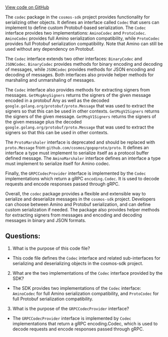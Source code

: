 [View code on GitHub](https://github.com/cosmos/cosmos-sdk/blob/main/codec/codec.go)

The `codec` package in the `cosmos-sdk` project provides functionality for serializing other objects. It defines an interface called `Codec` that users can implement to define custom Protobuf-based serialization. The `Codec` interface provides two implementations: `AminoCodec` and `ProtoCodec`. `AminoCodec` provides full Amino serialization compatibility, while `ProtoCodec` provides full Protobuf serialization compatibility. Note that Amino can still be used without any dependency on Protobuf.

The `Codec` interface extends two other interfaces: `BinaryCodec` and `JSONCodec`. `BinaryCodec` provides methods for binary encoding and decoding of messages, while `JSONCodec` provides methods for JSON encoding and decoding of messages. Both interfaces also provide helper methods for marshaling and unmarshaling of messages.

The `Codec` interface also provides methods for extracting signers from messages. `GetMsgAnySigners` returns the signers of the given message encoded in a protobuf Any as well as the decoded `google.golang.org/protobuf/proto.Message` that was used to extract the signers so that this can be used in other contexts. `GetMsgV2Signers` returns the signers of the given message. `GetMsgV1Signers` returns the signers of the given message plus the decoded `google.golang.org/protobuf/proto.Message` that was used to extract the signers so that this can be used in other contexts.

The `ProtoMarshaler` interface is deprecated and should be replaced with `proto.Message` from `github.com/cosmos/gogoproto/proto`. It defines an interface a type must implement to serialize itself as a protocol buffer defined message. The `AminoMarshaler` interface defines an interface a type must implement to serialize itself for Amino codec.

Finally, the `GRPCCodecProvider` interface is implemented by the `Codec` implementations which return a gRPC `encoding.Codec`. It is used to decode requests and encode responses passed through gRPC.

Overall, the `codec` package provides a flexible and extensible way to serialize and deserialize messages in the `cosmos-sdk` project. Developers can choose between Amino and Protobuf serialization, and can define custom serialization if needed. The package also provides helper methods for extracting signers from messages and encoding and decoding messages in binary and JSON formats.
## Questions: 
 1. What is the purpose of this code file?
- This code file defines the `Codec` interface and related sub-interfaces for serializing and deserializing objects in the cosmos-sdk project.

2. What are the two implementations of the `Codec` interface provided by the SDK?
- The SDK provides two implementations of the `Codec` interface: `AminoCodec` for full Amino serialization compatibility, and `ProtoCodec` for full Protobuf serialization compatibility.

3. What is the purpose of the `GRPCCodecProvider` interface?
- The `GRPCCodecProvider` interface is implemented by `Codec` implementations that return a gRPC encoding.Codec, which is used to decode requests and encode responses passed through gRPC.